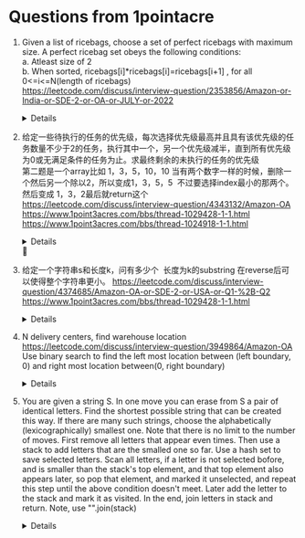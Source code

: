 # Questions from 1pointacre
1. Given a list of ricebags, choose a set of perfect ricebags with maximum size. A perfect ricebag set obeys the following conditions:  
    a. Atleast size of 2   
    b. When sorted, ricebags[i]*ricebags[i]=ricebags[i+1] , for all 0<=i<=N(length of ricebags)  
  https://leetcode.com/discuss/interview-question/2353856/Amazon-or-India-or-SDE-2-or-OA-or-JULY-or-2022  
    <details>

    ```python
    import math
    
    def max_bag_size(perfect):
        perfect_bag_size_map = {}
        result = 0
        for i in perfect:
            square_root = int(math.sqrt(i))
            if square_root * square_root != i or square_root not in perfect_bag_size_map:
                perfect_bag_size_map[i] = 1
                continue
    
            perfect_bag_size_map[i] = 1 + perfect_bag_size_map[square_root]
            result = max(result, perfect_bag_size_map[i])
        return result
    ```
    </details>

1. 给定一些待执行的任务的优先级，每次选择优先级最高并且具有该优先级的任务数量不少于2的任务，执行其中一个，另一个优先级减半，直到所有优先级为0或无满足条件的任务为止。求最终剩余的未执行的任务的优‍先级  
第二题是一个array比如 1，3，5，10，10
当有两个数字一样的时候，删除一个然后另一个除以2，所以变成1，3，5，5  不过要选择index最小的那两个。
然后变成 1，3，2最后就return这个
https://leetcode.com/discuss/interview-question/4343132/Amazon-OA  
https://www.1point3acres.com/bbs/thread-1029428-1-1.html  
https://www.1point3acres.com/bbs/thread-1024918-1-1.html  
    <details>

    ```python
    import heapq
    
    def execute_tasks(tasks):
        heap = []
        remain_tasks = []
        for i, task in enumerate(tasks):
            heapq.heappush(heap, ((-task, i)))
        
        remain_tasks = []
    
        while heap:
            popped = heapq.heappop(heap)
            popped_priority = popped[0]
            
            if heap and heap[0][0] == popped_priority:
                    second = heapq.heappop(heap)
                    heapq.heappush(heap, (-(-second[0] // 2), second[1]))
            else:
                remain_tasks.append(popped)
        
        remain_tasks.sort(key = lambda x : (x[1]))
        return [-t[0] for t in remain_tasks] 
    
    print(execute_tasks([1, 3, 5, 10, 10]))
    print(execute_tasks([6, 3, 1, 1, 1]))
    ```
    </details>‌‌‌

1. 给定一个字符串s和长度k，问有多少个  长度为k的substring 在reverse后可以使得整个字符串更小。
   https://leetcode.com/discuss/interview-question/4374685/Amazon-OA-or-SDE-2-or-USA-or-Q1-%2B-Q2  
   https://www.1point3acres.com/bbs/thread-1029428-1-1.html
    <details>

    ```python
    def can_reverse(s, left, right):
        print(left, right)
        while left < right:
            if s[left] != s[right]:
                return s[left] > s[right]
            left += 1
            right -= 1
        return False
    
    def find(s, k):
        count = 0
        for start in range(len(s) - k + 1):
            if can_reverse(s, start, start + k - 1):
                count += 1
        return count   
    ```
    </details>

1. N delivery centers, find warehouse location https://leetcode.com/discuss/interview-question/3949864/Amazon-OA
   Use binary search to find the left most location between (left boundary, 0) and right most location between(0, right boundary)  
    <details>
        
        ```python
           def suitable(location, delivery_centers, distance):
            total_distance = 0
            for center in delivery_centers:
                total_distance += abs(location - center) * 2
                if total_distance > distance:
                    return False
                    
            return True
        
        def get_leftmost_suitable_location(centers, left, right, distance):
            result = -1
            while left <= right:
                mid = left + (right - left) // 2
                if suitable(mid, centers, distance):
                    result = mid
                    right = mid - 1
                else:
                    left = mid + 1
            return result
        
        def get_rightmost_suitable_location(centers, left, right, distance):
            result = -1
            while left <= right:
                mid = left + (right - left) // 2
                if suitable(mid, centers, distance):
                    result = mid
                    left = mid + 1
                else:
                    right = mid - 1
            return result
        
        def get_suitable_locations(centers, distance):
            RIGHT_BOUNDARY = 10 ** 9
            LEFT_BOUNDARY = - 10 ** 9
            MID = 0
            centers.sort()
            leftmost_suitable_location = get_leftmost_suitable_location(centers, LEFT_BOUNDARY, MID, distance)
            rightmost_suitable_location = get_rightmost_suitable_location(centers, MID, RIGHT_BOUNDARY, distance)
            print(leftmost_suitable_location, rightmost_suitable_location)
            return rightmost_suitable_location - leftmost_suitable_location + 1 
        
        print(get_suitable_locations([-2, 1, 0], 9))
        ```
    </details>

1. You are given a string S. In one move you can erase from S a pair of identical letters. Find the shortest possible string that can be created this way. If there are many such strings, choose the alphabetically (lexicographically) smallest one. Note that there is no limit to the number of moves.
   First remove all letters that appear even times. Then use a stack to add letters that are the smalled one so far. Use a hash set to save selected letters. Scan all letters, if a letter is not selected bofore, and is smaller than the stack's top element, and that top element also appears later, so pop that element, and marked it unselected, and repeat this step until the above condition doesn't meet. Later add the letter to the stack and mark it as visited. In the end, join letters in stack and return. Note, use "".join(stack)
    <details>
        
        ```python
        from collections import Counter
        def remove_duplicate(s):
            counter = Counter(s)
            odd_letters = []
            for letter in s:
                if counter[letter] % 2 != 0:
                    odd_letters.append(letter)
        
            stack = []
            selected = set()
            letter_last_indice = {}
            for i, letter in enumerate(odd_letters):
                letter_last_indice[letter] = i
            print(odd_letters)
            for i, letter in enumerate(odd_letters):
                if letter not in selected:
                    while stack and letter < stack[-1] and letter_last_indice[stack[-1]] > i:
                        selected.remove(stack.pop())
                    stack.append(letter)
                    selected.add(letter)
            
            return "".join(stack)
        
        print(remove_duplicate("CBCAAXA")) # BAX
        print(remove_duplicate("ZYXZYZY")) # XYZ
        print(remove_duplicate("ABCBACDDAA")) # Empty String
        print(remove_duplicate("AKFKFMOGKFB")) # AFKMOGB
        ```
    </details>
